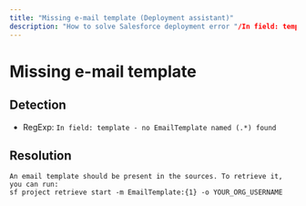 ```yaml
---
title: "Missing e-mail template (Deployment assistant)"
description: "How to solve Salesforce deployment error "/In field: template - no EmailTemplate named (.*) found""
---
```

<!-- markdownlint-disable MD013 -->
# Missing e-mail template

## Detection

- RegExp: `In field: template - no EmailTemplate named (.*) found`

## Resolution

```shell
An email template should be present in the sources. To retrieve it, you can run:
sf project retrieve start -m EmailTemplate:{1} -o YOUR_ORG_USERNAME
```
